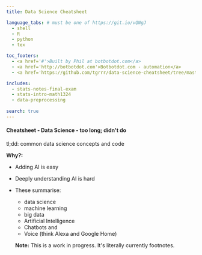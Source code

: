 ```yaml
---
title: Data Science Cheatsheet

language_tabs: # must be one of https://git.io/vQNgJ
  - shell
  - R
  - python
  - tex

toc_footers:
  - <a href='#'>Built by Phil at botbotdot.com</a>
  - <a href='http://botbotdot.com'>Botbotdot.com - automation</a>
  - <a href='https://github.com/tgrrr/data-science-cheatsheet/tree/master/source/howto/how-to-contribute.md'>Contributions welcome!</a>

includes:
  - stats-notes-final-exam
  - stats-intro-math1324
  - data-preprocessing
  
search: true
---
```


#### Cheatsheet - Data Science - too long; didn't do

tl;dd: common data science concepts and code

**Why?:**
- Adding AI is easy
- Deeply understanding AI is hard
- These summarise:
  - data science
  - machine learning
  - big data
  - Artificial Intelligence
  - Chatbots and
  - Voice (think Alexa and Google Home)

  **Note:** This is a work in progress. It's literally currently footnotes.
